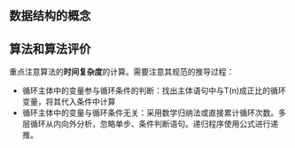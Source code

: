 ## 数据结构的概念







## 算法和算法评价

重点注意算法的**时间复杂度**的计算。需要注意其规范的推导过程：

* 循环主体中的变量参与循环条件的判断：找出主体语句中与T(n)成正比的循环变量，将其代入条件中计算
* 循环主体中的变量与循环条件无关：采用数学归纳法或直接累计循环次数。多层循环从内向外分析，忽略单步、条件判断语句。递归程序使用公式进行递推。